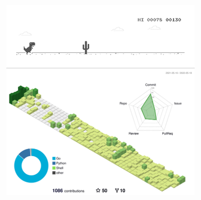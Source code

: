 ![](https://raw.githubusercontent.com/j178/j178/master/imgs/dino.gif)
![](https://raw.githubusercontent.com/j178/2022/main/profile-3d-contrib/profile-green-animate.svg)
